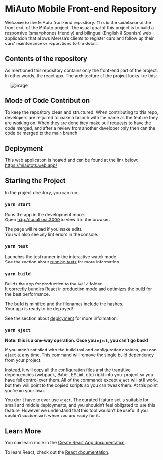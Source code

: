 # MiAuto Mobile Front-end Repository
Welcome to the MiAuto front-end repository. This is the codebase of the front end, of the MiAuto project.
The usual goal of this project is to build a responsive (smartphones friendly) and bilingual (English & Spanish) web application that allows Meresa’s clients to register cars and follow up their cars’ maintenance or reparations to the detail. 

## Contents of the repository 
As mentioned this repository contains only the front-end part of the project. In other words, the react app. The architecture of the project looks like this:

 
![image](https://user-images.githubusercontent.com/17905921/146116717-99c25064-b1ce-4489-8baf-70f881399150.png)

## Mode of Code Contribution

To keep the repository clean and structured. When contributing to this repo, developers are required to make a branch with the name as the feature they are working on. When they are done they make pull requests to have the code merged, and after a review from another developer only then can the code be merged to the main branch. 

## Deployment 
This web application is hoated and can be found at the link below:
https://miautots.web.app/

## Starting the Project

In the project directory, you can run:

### `yarn start`

Runs the app in the development mode.\
Open [http://localhost:3000](http://localhost:3000) to view it in the browser.

The page will reload if you make edits.\
You will also see any lint errors in the console.

### `yarn test`

Launches the test runner in the interactive watch mode.\
See the section about [running tests](https://facebook.github.io/create-react-app/docs/running-tests) for more information.

### `yarn build`

Builds the app for production to the `build` folder.\
It correctly bundles React in production mode and optimizes the build for the best performance.

The build is minified and the filenames include the hashes.\
Your app is ready to be deployed!

See the section about [deployment](https://facebook.github.io/create-react-app/docs/deployment) for more information.

### `yarn eject`

**Note: this is a one-way operation. Once you `eject`, you can’t go back!**

If you aren’t satisfied with the build tool and configuration choices, you can `eject` at any time. This command will remove the single build dependency from your project.

Instead, it will copy all the configuration files and the transitive dependencies (webpack, Babel, ESLint, etc) right into your project so you have full control over them. All of the commands except `eject` will still work, but they will point to the copied scripts so you can tweak them. At this point you’re on your own.

You don’t have to ever use `eject`. The curated feature set is suitable for small and middle deployments, and you shouldn’t feel obligated to use this feature. However we understand that this tool wouldn’t be useful if you couldn’t customize it when you are ready for it.

## Learn More

You can learn more in the [Create React App documentation](https://facebook.github.io/create-react-app/docs/getting-started).

To learn React, check out the [React documentation](https://reactjs.org/).

